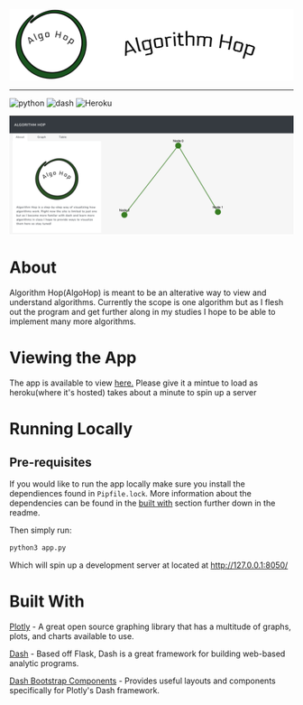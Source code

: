 
[![Algorithm Hop](assets/algobanner.png)](https://ab-algorithmhop.herokuapp.com)

---

![python] ![dash] ![Heroku]

![Viewport](assets/algoviewport.png)

[python]: https://img.shields.io/github/pipenv/locked/python-version/ablades/algohop?style=flat-square 

[dash]: https://img.shields.io/github/pipenv/locked/dependency-version/ablades/algohop/dash?style=flat-square

[Heroku]: https://img.shields.io/badge/heroku-deployed-brightgreen?style=flat-square

# About

Algorithm Hop(AlgoHop) is meant to be an alterative way to view and understand algorithms. Currently the scope is one algorithm but as I flesh out the program and get further along in my studies I hope to be able to implement many more algorithms.

# Viewing the App

The app is available to view [here.](https://ab-algorithmhop.herokuapp.com/) Please give it a mintue to load as heroku(where it's hosted) takes about a minute to spin up a server

# Running Locally

## Pre-requisites
If you would like to run the app locally make sure you install the dependiences found in `Pipfile.lock`.
More information about the dependencies can be found in the [built with](#built-with) section further down in the readme.


Then simply run:

```bash 
python3 app.py
```

Which will spin up a development server at located at http://127.0.0.1:8050/


# Built With

[Plotly](https://plot.ly/graphing-libraries/) - A great open source graphing library that has a multitude of graphs, plots, and charts available to use.

[Dash](https://dash.plot.ly/) - Based off Flask, Dash is a great framework for building web-based analytic programs.

[Dash Bootstrap Components](https://dash-bootstrap-components.opensource.faculty.ai/) - Provides useful layouts and components specifically for Plotly's Dash framework.







